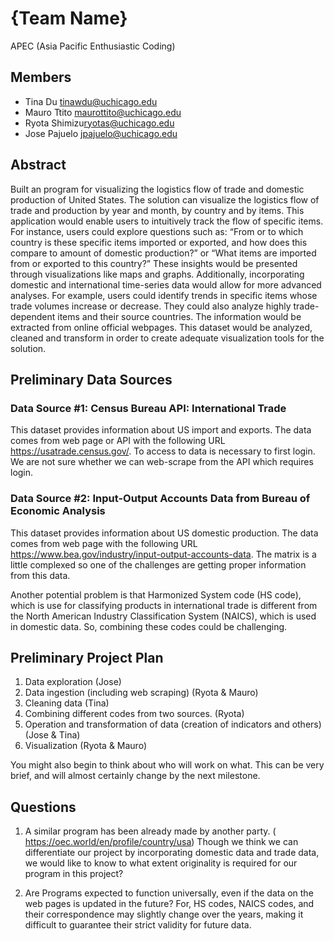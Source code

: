 # {Team Name}
APEC (Asia Pacific Enthusiastic Coding)

## Members

- Tina Du <tinawdu@uchicago.edu>
- Mauro Ttito <maurottito@uchicago.edu>
- Ryota Shimizu<ryotas@uchicago.edu>
- Jose Pajuelo <jpajuelo@uchicago.edu>


## Abstract

Built an program for visualizing the logistics flow of trade and domestic production of United States. The solution can visualize the logistics flow of trade and production by year and month, by country and by items.  This application would enable users to intuitively track the flow of specific items. For instance, users could explore questions such as: “From or to which country is these specific items imported or exported, and how does this compare to amount of domestic production?” or “What items are imported from or exported to this country?” These insights would be presented through visualizations like maps and graphs.
Additionally, incorporating domestic and international time-series data would allow for more advanced analyses. For example, users could identify trends in specific items whose trade volumes increase or decrease. They could also analyze highly trade-dependent items and their source countries.
The information would be extracted from online official webpages. This dataset would be analyzed, cleaned and transform in order to create adequate visualization tools for the solution.

## Preliminary Data Sources

### Data Source #1:  Census Bureau API: International Trade
This dataset provides information about US import and exports. The data comes from web page or API with the following URL https://usatrade.census.gov/.
To access to data is necessary to first login. We are not sure whether we can web-scrape from the API which requires login.

### Data Source #2:  Input-Output Accounts Data from Bureau of Economic Analysis
This dataset provides information about US domestic production. The data comes from web page with the following URL https://www.bea.gov/industry/input-output-accounts-data. The matrix is a little complexed so one of the challenges are getting proper information from this data.

Another potential problem is that Harmonized System code (HS code), which is use for classifying products in international trade is different from the North American Industry Classification System (NAICS), which is used in domestic data. So, combining these codes could be challenging. 


## Preliminary Project Plan


1.	Data exploration (Jose)
2.	Data ingestion (including web scraping) (Ryota & Mauro)
3.	Cleaning data (Tina)
4.	Combining different codes from two sources. (Ryota) 
5.	Operation and transformation of data (creation of indicators and others) (Jose & Tina)
6.	Visualization  (Ryota & Mauro)

You might also begin to think about who will work on what.
This can be very brief, and will almost certainly change by the next milestone.

## Questions

1.	 A similar program has been already made by another party.
( https://oec.world/en/profile/country/usa) Though we think we can differentiate our project by incorporating domestic data and trade data, we would like to know to what extent originality is required for our program in this project?

2.	Are Programs expected to function universally, even if the data on the web pages is updated in the future? For, HS codes, NAICS codes, and their correspondence may slightly change over the years, making it difficult to guarantee their strict validity for future data.

